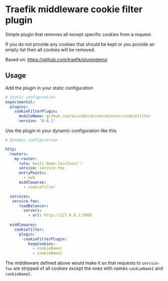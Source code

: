 # Traefik middleware cookie filter plugin

Simple plugin that removes all except specific cookies from a request.

If you do not provide any cookies that should be kept or you provide 
an empty list then all cookies will be removed.

Based on: https://github.com/traefik/plugindemo

## Usage

Add the plugin in your static configuration

```yaml
# Static configuration
experimental:
  plugins:
    cookieFilterPlugin:
      moduleName: github.com/SwissDataScienceCenter/cookiefilter
      version: "0.0.1"
```

Use the plugin in your dynamic configuration like this

```yaml
# Dynamic configuration

http:
  routers:
    my-router:
      rule: host(`demo.localhost`)
      service: service-foo
      entryPoints:
        - web
      middlewares:
        - cookiefilter

  services:
   service-foo:
      loadBalancer:
        servers:
          - url: http://127.0.0.1:5000
  
  middlewares:
    cookiefilter:
      plugin:
        cookieFilterPlugin:
          keepCookies:
            - cookieName1
            - cookieName2
```

The middleware defined above would make it so that requests to `service-foo` 
are stripped of all cookies except the ones with names `cookieName1` and `cookieName2`.
